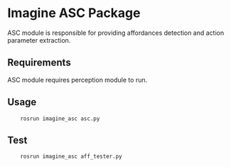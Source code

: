 # Imagine ASC Package

ASC module is responsible for providing affordances detection and action parameter extraction.

## Requirements

ASC module requires perception module to run.

## Usage

        rosrun imagine_asc asc.py
## Test
        rosrun imagine_asc aff_tester.py
